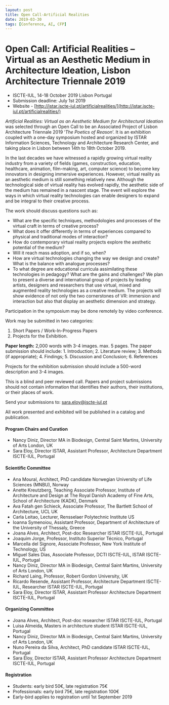 ```yaml
---
layout: post
title: Open Call-Artificial Realities
date: 2019-03-30
tags: [Conference, AI, CFP]
---
```


# Open Call: Artificial Realities – Virtual as an Aesthetic Medium in Architecture Ideation, Lisbon Architecture Triennale 2019

* ISCTE-IUL, 14-18 October 2019 Lisbon Portugal
* Submission deadline: July 1st 2019
* Website - [http://istar.iscte-iul.pt/artificialrealities/](http://istar.iscte-iul.pt/artificialrealities/)

*Artificial Realities: Virtual as an Aesthetic Medium for Architectural Ideation* was selected through an Open Call to be an Associated Project of Lisbon Architecture Triennale 2019 ‘*The Poetics of Reason*’. It is an exhibition coupled with a one-day symposium hosted and organized by ISTAR Information Sciences, Technology and Architecture Research Center, and taking place in Lisbon between 14th to 18th October 2019.

In the last decades we have witnessed a rapidly growing virtual reality industry from a variety of fields (games, construction, education, healthcare, animation, film-making, art, computer science) to become key innovators in designing immersive experiences. However, virtual reality as an aesthetic medium is still something relatively new. Although the technological side of virtual reality has evolved rapidly, the aesthetic side of the medium has remained in a nascent stage. The event will explore the ways in which virtual reality technologies can enable designers to expand and be integral to their creative process.

The work should discuss questions such as:

* What are the specific techniques, methodologies and processes of the virtual craft in terms of creative process?
* What does it offer differently in terms of experiences compared to physical and traditional modes of interaction?
* How do contemporary virtual reality projects explore the aesthetic potential of the medium?
* Will it reach mass adoption, and if so, when?
* How are virtual technologies changing the way we design and create? What is the balance with analogue processes?
* To what degree are educational curricula assimilating these technologies in pedagogy? What are the gains and challenges?
We plan to present a diverse and international group of projects by leading artists, designers and researchers that use virtual, mixed and augmented reality technologies as a creative medium. The projects will show evidence of not only the two cornerstones of VR: immersion and interaction but also that display an aesthetic dimension and strategy. 

Participation in the symposium may be done remotely by video conference.

Work may be submitted in two categories:

1. Short Papers / Work-In-Progress Papers
2. Projects for the Exhibition.

**Paper length:** 2,000 words with 3-4 images. max. 5 pages. The paper submission should include: 1. Introduction; 2. Literature review; 3. Methods (if appropriate); 4. Findings; 5. Discussion and Conclusion; 6. References

Projects for the exhibition submission should include a 500-word description and 3-4 images.

This is a blind and peer reviewed call. Papers and project submissions should not contain information that identifies their authors, their institutions, or their places of work.

Send your submissions to: sara.eloy@iscte-iul.pt

All work presented and exhibited will be published in a catalog and publication.

#### Program Chairs and Curation

* Nancy Diniz, Director MA in Biodesign, Central Saint Martins, University of Arts London, UK
* Sara Eloy, Director ISTAR, Assistant Professor, Architecture Department ISCTE-IUL, Portugal

#### Scientific Committee

* Ana Moural, Architect, PhD candidate Norwegian University of Life Sciences (MNBU), Norway
* Anette Kreutzberg, Teaching Associate Professor, Institute of Architecture and Design at The Royal Danish Academy of Fine Arts, School of Architecture (KADK), Denmark
* Ava Fatah gen Schieck, Associate Professor, The Bartlett School of Architecture, UCL UK
* Carla Leitao, Lecturer, Rensselaer Polytechnic Institute US
* Ioanna Symenoiou, Assistant Professor, Department of Architecture of the University of Thessaly, Greece
* Joana Alves, Architect, Post-doc Researcher ISTAR ISCTE-IUL, Portugal
* Joaquim Jorge, Professor, Instituto Superior Técnico, Portugal
* Marcella del Signore, Associate Professor, New York Institute of Technology, US
* Miguel Sales Dias, Associate Professor, DCTI ISCTE-IUL, ISTAR ISCTE-IUL, Portugal
* Nancy Diniz, Director MA in Biodesign, Central Saint Martins, University of Arts London, UK
* Richard Laing, Professor, Robert Gordon University, UK
* Ricardo Resende, Assistant Professor, Architecture Department ISCTE-IUL, Researcher ISTAR ISCTE-IUL, Portugal
* Sara Eloy, Director ISTAR, Assistant Professor Architecture Department ISCTE-IUL, Portugal

#### Organizing Committee

* Joana Alves, Architect, Post-doc researcher ISTAR ISCTE-IUL, Portugal
* Luisa Almeida, Masters in architecture student ISTAR ISCTE-IUL, Portugal
* Nancy Diniz, Director MA in Biodesign, Central Saint Martins, University of Arts London, UK
* Nuno Pereira da Silva, Architect, PhD candidate ISTAR ISCTE-IUL, Portugal
* Sara Eloy, Director ISTAR, Assistant Professor Architecture Department ISCTE-IUL, Portugal

#### Registration
* Students: early bird 50€, late registration 75€
* Professionals: early bird 75€, late registration 100€
* Early-bird applies to registration until 1st September 2019
